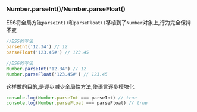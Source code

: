 ### Number.parseInt()/Number.parseFloat()
ES6将全局方法`parseInt()`和`parseFloat()`移植到了`Number`对象上,行为完全保持不变

```javascript
//ES5的写法
parseInt('12.34') // 12
parseFloat('123.45#') // 123.45
```

```javascript
//ES6的写法
Number.parseInt('12.34') // 12
Number.parseFloat('123.45#') // 123.45
```

这样做的目的,是逐步减少全局性方法,使语言逐步模块化

```javascript
console.log(Number.parseInt === parseInt) // true
console.log(Number.parseFloat === parseFloat) // true
```